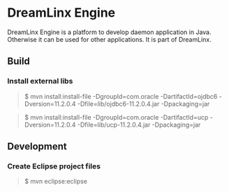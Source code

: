 # DreamLinx Engine

DreamLinx Engine is a platform to develop daemon application in Java. Otherwise it can be used for other applications. It is part of DreamLinx.

## Build

### Install external libs

> $ mvn install:install-file -DgroupId=com.oracle -DartifactId=ojdbc6 -Dversion=11.2.0.4 -Dfile=lib/ojdbc6-11.2.0.4.jar -Dpackaging=jar

> $ mvn install:install-file -DgroupId=com.oracle -DartifactId=ucp -Dversion=11.2.0.4 -Dfile=lib/ucp-11.2.0.4.jar -Dpackaging=jar


## Development

### Create Eclipse project files

> $ mvn eclipse:eclipse
